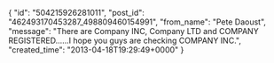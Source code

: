  {
   "id": "504215926281011",
   "post_id": "462493170453287_498809460154991",
   "from_name": "Pete Daoust",
   "message": "There are Company INC, Company LTD and COMPANY REGISTERED......I hope you guys are checking COMPANY INC.",
   "created_time": "2013-04-18T19:29:49+0000"
 }
